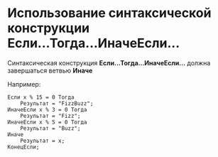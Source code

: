# Использование синтаксической конструкции Если...Тогда...ИначеЕсли...

Синтаксическая конструкция **Если...Тогда...ИначеЕсли...** должна завершаться ветвью **Иначе**

Например:

```bsl
Если x % 15 = 0 Тогда
	Результат = "FizzBuzz";
ИначеЕсли x % 3 = 0 Тогда
	Результат = "Fizz";
ИначеЕсли x % 5 = 0 Тогда
	Результат = "Buzz";
Иначе
	Результат = x;
КонецЕсли;
```
